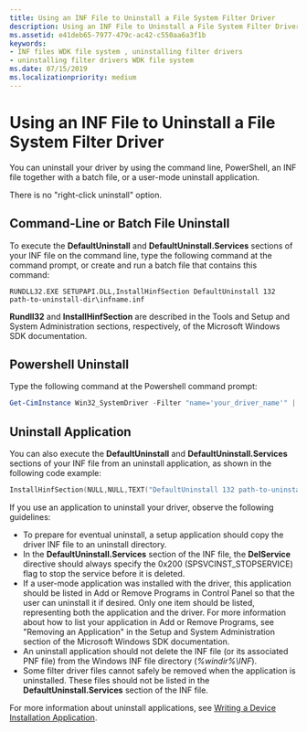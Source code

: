 ```yaml
---
title: Using an INF File to Uninstall a File System Filter Driver
description: Using an INF File to Uninstall a File System Filter Driver
ms.assetid: e41deb65-7977-479c-ac42-c550aa6a3f1b
keywords:
- INF files WDK file system , uninstalling filter drivers
- uninstalling filter drivers WDK file system
ms.date: 07/15/2019
ms.localizationpriority: medium
---
```


# Using an INF File to Uninstall a File System Filter Driver

You can uninstall your driver by using the command line, PowerShell, an INF file together with a batch file, or a user-mode uninstall application.

There is no "right-click uninstall" option.

## Command-Line or Batch File Uninstall

To execute the **DefaultUninstall** and **DefaultUninstall.Services** sections of your INF file on the command line, type the following command at the command prompt, or create and run a batch file that contains this command:

```Command Line
RUNDLL32.EXE SETUPAPI.DLL,InstallHinfSection DefaultUninstall 132 path-to-uninstall-dir\infname.inf
```

**Rundll32** and **InstallHinfSection** are described in the Tools and Setup and System Administration sections, respectively, of the Microsoft Windows SDK documentation.

## Powershell Uninstall

Type the following command at the Powershell command prompt:

```PowerShell
Get-CimInstance Win32_SystemDriver -Filter "name='your_driver_name'" | Invoke-CimMethod -MethodName Delete
```

## Uninstall Application

You can also execute the **DefaultUninstall** and **DefaultUninstall.Services** sections of your INF file from an uninstall application, as shown in the following code example:

```cpp
InstallHinfSection(NULL,NULL,TEXT("DefaultUninstall 132 path-to-uninstall-dir\infname.inf"),0);
```

If you use an application to uninstall your driver, observe the following guidelines:

* To prepare for eventual uninstall, a setup application should copy the driver INF file to an uninstall directory.
* In the **DefaultUninstall.Services** section of the INF file, the **DelService** directive should always specify the 0x200 (SPSVCINST\_STOPSERVICE) flag to stop the service before it is deleted.
* If a user-mode application was installed with the driver, this application should be listed in Add or Remove Programs in Control Panel so that the user can uninstall it if desired. Only one item should be listed, representing both the application and the driver. For more information about how to list your application in Add or Remove Programs, see "Removing an Application" in the Setup and System Administration section of the Microsoft Windows SDK documentation.
* An uninstall application should not delete the INF file (or its associated PNF file) from the Windows INF file directory (*%windir%\\INF*).
* Some filter driver files cannot safely be removed when the application is uninstalled. These files should not be listed in the **DefaultUninstall.Services** section of the INF file.

For more information about uninstall applications, see [Writing a Device Installation Application](https://docs.microsoft.com/windows-hardware/drivers/install/writing-a-device-installation-application).
